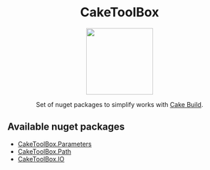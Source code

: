 <h1 align="center">CakeToolBox</h1>
<p align="center">
  <img width="150px" src="https://res.cloudinary.com/evg-abramovitch/image/upload/v1584908793/CakeToolBox/cake-tool-box.png">
</p>
<p align="center">
  Set of nuget packages to simplify works with <a href="https://cakebuild.net/" title="Cake Build">Cake Build</a>.
</p>

## Available nuget packages

- [CakeToolBox.Parameters](CakeToolBox.Parameters)
- [CakeToolBox.Path](CakeToolBox.Path)
- [CakeToolBox.IO](CakeToolBox.IO)